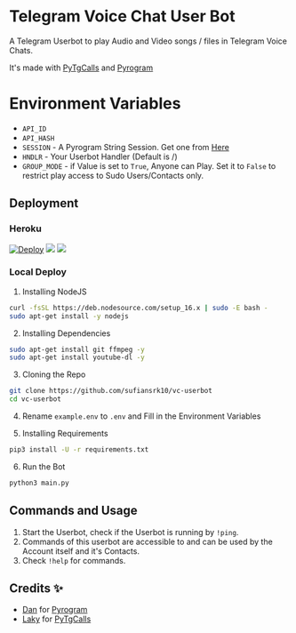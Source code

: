 # Telegram Voice Chat User Bot
A Telegram Userbot to play Audio and Video songs / files in Telegram Voice Chats.

It's made with [PyTgCalls](https://github.com/pytgcalls/pytgcalls) and [Pyrogram](https://github.com/pyrogram/pyrogram)

# Environment Variables
- `API_ID`
- `API_HASH`
- `SESSION` - A Pyrogram String Session. Get one from [Here](https://replit.com/@ZauteKm/GenerateStringSession)
- `HNDLR` - Your Userbot Handler (Default is /)
- `GROUP_MODE` - if Value is set to `True`, Anyone can Play. Set it to `False` to restrict play access to Sudo Users/Contacts only.

## Deployment

### Heroku
[![Deploy](https://www.herokucdn.com/deploy/button.svg)](https://telegram.dog/XTZ_HerokuBot?start=bHVzaGFpbXVzaWMvdmMtdXNlcmJvdCBtYXN0ZXI)
<a href="https://youtu.be/1IFe5wBxOL4"><img src="https://img.shields.io/badge/How%20to%20Deploy%20on%20Heroku-blue.svg?logo=Youtube"></a>
<a href="https://youtu.be/1IFe5wBxOL4"><img src="https://img.shields.io/youtube/views/1IFe5wBxOL4?style=social"></a>

### Local Deploy
1) Installing NodeJS
```bash
curl -fsSL https://deb.nodesource.com/setup_16.x | sudo -E bash -
sudo apt-get install -y nodejs
```

2) Installing Dependencies
```bash
sudo apt-get install git ffmpeg -y
sudo apt-get install youtube-dl -y
```

3) Cloning the Repo
```bash
git clone https://github.com/sufiansrk10/vc-userbot
cd vc-userbot
```

4) Rename `example.env` to `.env` and Fill in the Environment Variables

5) Installing Requirements
```bash
pip3 install -U -r requirements.txt
```

6) Run the Bot
```bash
python3 main.py
```

## Commands and Usage
1) Start the Userbot, check if the Userbot is running by `!ping`.
2) Commands of this userbot are accessible to and can be used by the Account itself and it's Contacts.
3) Check `!help` for commands.

## Credits ✨
- [Dan](https://github.com/delivrance) for [Pyrogram](https://github.com/pyrogram/pyrogram)
- [Laky](https://github.com/Laky-64) for [PyTgCalls](https://github.com/pytgcalls/pytgcalls)
